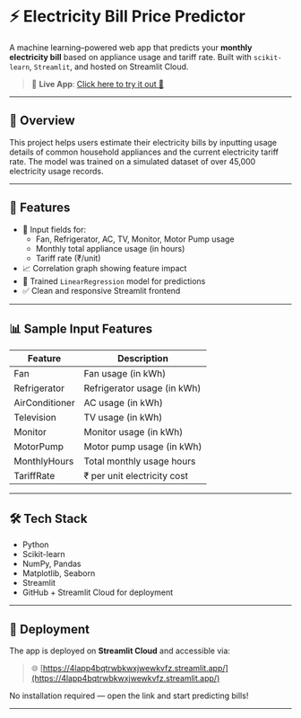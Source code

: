 # ⚡ Electricity Bill Price Predictor

A machine learning–powered web app that predicts your **monthly electricity bill** based on appliance usage and tariff rate. Built with `scikit-learn`, `Streamlit`, and hosted on Streamlit Cloud.

> 🔗 **Live App**: [Click here to try it out 🚀](https://4lapp4bqtrwbkwxjwewkvfz.streamlit.app/)

---

## 📌 Overview

This project helps users estimate their electricity bills by inputting usage details of common household appliances and the current electricity tariff rate. The model was trained on a simulated dataset of over 45,000 electricity usage records.

---

## 🎯 Features

- 🔢 Input fields for:
  - Fan, Refrigerator, AC, TV, Monitor, Motor Pump usage
  - Monthly total appliance usage (in hours)
  - Tariff rate (₹/unit)
- 📈 Correlation graph showing feature impact
- 🧠 Trained `LinearRegression` model for predictions
- ✅ Clean and responsive Streamlit frontend

---

## 📊 Sample Input Features

| Feature          | Description                                 |
|------------------|---------------------------------------------|
| Fan              | Fan usage (in kWh)                          |
| Refrigerator     | Refrigerator usage (in kWh)                 |
| AirConditioner   | AC usage (in kWh)                           |
| Television       | TV usage (in kWh)                           |
| Monitor          | Monitor usage (in kWh)                      |
| MotorPump        | Motor pump usage (in kWh)                   |
| MonthlyHours     | Total monthly usage hours                   |
| TariffRate       | ₹ per unit electricity cost                 |

---

## 🛠️ Tech Stack

- Python
- Scikit-learn
- NumPy, Pandas
- Matplotlib, Seaborn
- Streamlit
- GitHub + Streamlit Cloud for deployment

---

## 🚀 Deployment

The app is deployed on **Streamlit Cloud** and accessible via:

> 🌐 [https://4lapp4bqtrwbkwxjwewkvfz.streamlit.app/](https://4lapp4bqtrwbkwxjwewkvfz.streamlit.app/)

No installation required — open the link and start predicting bills!

---



